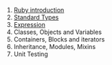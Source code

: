 1. [Ruby introduction](Ruby-introduction)
2. [Standard Types](Standard-Types)
3. [Expression](Expression)
4. Classes, Objects and Variables
5. Containers, Blocks and iterators
6. Inheritance, Modules, Mixins
7. Unit Testing
